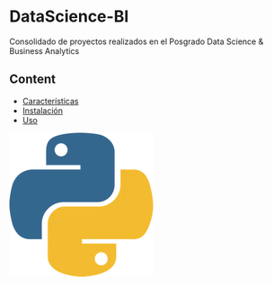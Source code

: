# DataScience-BI
Consolidado de proyectos realizados en el Posgrado Data Science &amp; Business Analytics

## Content

- [Características](#características)
- [Instalación](#instalación)
- [Uso](#uso)
   
![](https://github.com/lauravelandiacharris/DataScience-BI/blob/5f73ba45bfd264a3d16062762b7c0b7825bcd16e/Images/IMG_2192.webp)
